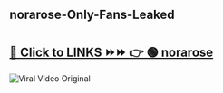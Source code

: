 
 ## norarose-Only-Fans-Leaked

# <h2><a href="https://clipsfans.com/norarose&ref=git">🔗 Click to LINKS ⏩⏩ 👉 🟢 norarose </a></h2>

<a href="https://clipsfans.com/norarose&ref=git" rel="nofollow" data-target="animated-image.originalLink"><img src="https://i.ibb.co.com/xMMVF88/686577567.gif" alt="Viral Video Original" style="max-width: 100%; display: inline-block;" data-target="animated-image.originalImage"></a>
